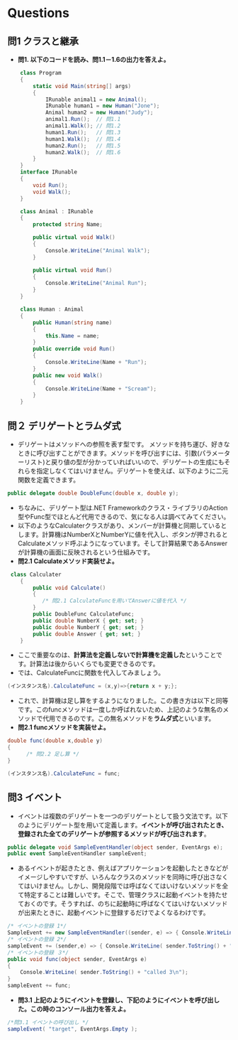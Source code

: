 # Questions
## 問1 クラスと継承

 * **問1. 以下のコードを読み、問1.1－1.6の出力を答えよ。**
```csharp
    class Program
    {
        static void Main(string[] args)
        {
            IRunable animal1 = new Animal();
            IRunable human1 = new Human("Jone");
            Animal human2 = new Human("Judy");
            animal1.Run();  // 問1.1
            animal1.Walk(); // 問1.2
            human1.Run();   // 問1.3
            human1.Walk();  // 問1.4
            human2.Run();   // 問1.5
            human2.Walk();  // 問1.6
        }
    }
    interface IRunable
    {
        void Run();
        void Walk();
    }

    class Animal : IRunable
    {
        protected string Name;

        public virtual void Walk()
        {
            Console.WriteLine("Animal Walk");
        }

        public virtual void Run()
        {
            Console.WriteLine("Animal Run");
        }
    }

    class Human : Animal
    {
        public Human(string name)
        {
            this.Name = name;
        }
        public override void Run()
        {
            Console.WriteLine(Name + "Run");
        }
        public new void Walk()
        {
            Console.WriteLine(Name + "Scream");
        }
    }
```
## 問２ デリゲートとラムダ式
 * デリゲートはメソッドへの参照を表す型です。 メソッドを持ち運び、好きなときに呼び出すことができます。メソッドを呼び出すには、引数(パラメーターリスト)と戻り値の型が分かっていればいいので、デリゲートの生成にもそれらを指定しなくてはいけません。デリゲートを使えば、以下のように二元関数を定義できます。
```csharp
public delegate double DoubleFunc(double x, double y);
```
* ちなみに、デリゲート型は.NET Frameworkのクラス・ライブラリのAction型やFunc型でほとんど代用できるので、気になる人は調べてみてください。
*  以下のようなCalculaterクラスがあり、メンバーが計算機と同期しているとします。計算機はNumberXとNumberYに値を代入し、ボタンが押されるとCalculateメソッド呼ぶようになっています。そして計算結果であるAnswerが計算機の画面に反映されるという仕組みです。
*  **問2.1 Calculateメソッド実装せよ。**
```csharp
 class Calculater
    {
        public void Calculate()
        {
           /* 問2.1 CalculateFuncを用いてAnswerに値を代入 */         
        }
        public DoubleFunc CalculateFunc;
        public double NumberX { get; set; }
        public double NumberY { get; set; }
        public double Answer { get; set; }
    }
```
 * ここで重要なのは、**計算法を定義しないで計算機を定義した**ということです。計算法は後からいくらでも変更できるのです。
 * では、CalculateFuncに関数を代入してみましょう。
```csharp
(インスタンス名).CalculateFunc = (x,y)=>{return x + y;};
```
* これで、計算機は足し算をするようになりました。この書き方は以下と同等です。このfuncメソッドは一度しか呼ばれないため、上記のような無名のメソッドで代用できるのです。この無名メソッドを**ラムダ式**といいます。
*  **問2.1 funcメソッドを実装せよ。**
```csharp
double func(double x,double y)
{
      /* 問2.2 足し算 */ 
}
```
```csharp
(インスタンス名).CalculateFunc = func;
```

## 問3 イベント
* イベントは複数のデリゲートを一つのデリゲートとして扱う文法です。以下のようにデリゲート型を用いて定義します。**イベントが呼び出されたとき、登録された全てのデリゲートが参照するメソッドが呼び出されます**。
```csharp
public delegate void SampleEventHandler(object sender, EventArgs e);
public event SampleEventHandler sampleEvent;
```
* あるイベントが起きたとき、例えばアプリケーションを起動したときなどがイメージしやすいですが、いろんなクラスのメソッドを同時に呼び出さなくてはいけません。しかし、開発段階では呼ばなくてはいけないメソッドを全て特定することは難しいです。そこで、管理クラスに起動イベントを持たせておくのです。そうすれば、のちに起動時に呼ばなくてはいけないメソッドが出来たときに、起動イベントに登録するだけでよくなるわけです。
```csharp
/* イベントの登録 1*/
SampleEvent += new SampleEventHandler((sender, e) => { Console.WriteLine( sender.ToString() + "called 1\n"); });
/* イベントの登録 2*/
sampleEvent += (sender,e) => { Console.WriteLine( sender.ToString() + "called 2\n");};
/* イベントの登録 ３*/
public void func(object sender, EventArgs e)
{
    Console.WriteLine( sender.ToString() + "called 3\n");
}
sampleEvent += func;
```
* **問3.1 上記のようにイベントを登録し、下記のようにイベントを呼び出した。この時のコンソール出力を答えよ。**
```csharp
/*問3.1 イベントの呼び出し */
sampleEvent( "target", EventArgs.Empty );
```